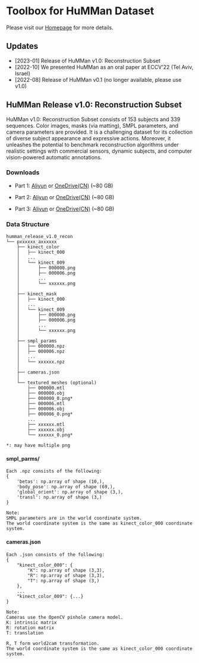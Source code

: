 # Toolbox for HuMMan Dataset

Please visit our [Homepage](https://caizhongang.github.io/projects/HuMMan/) for more details.      

## Updates
- [2023-01] Release of HuMMan v1.0: Reconstruction Subset
- [2022-10] We presented HuMMan as an oral paper at ECCV'22 (Tel Aviv, Israel)
- [2022-08] Release of HuMMan v0.1 (no longer available, please use v1.0)

## HuMMan Release v1.0: Reconstruction Subset

HuMMan v1.0: Reconstruction Subset consists of 153 subjects and 339 sequences. 
Color images, masks (via matting), SMPL parameters, and camera parameters are 
provided. It is a challenging dataset for its collection of diverse subject 
appearance and expressive actions. Moreover, it unleashes the potential to 
benchmark reconstruction algorithms under realistic settings with commercial 
sensors, dynamic subjects, and computer vision-powered automatic annotations.

### Downloads

- Part 1: [Aliyun](https://openxdlab.oss-cn-shanghai.aliyuncs.com/HuMMan/humman_release_v1.0_recon/recon_part_1.zip) 
or [OneDrive(CN)](https://pjlab-my.sharepoint.cn/:u:/g/personal/openmmlab_pjlab_org_cn/EY5YzfZkY3BFsUcnAEsAtl0Bb3s9E4xTzNjncBWAyxXpwQ?e=92xOu7) (~80 GB)

- Part 2: [Aliyun](https://openxdlab.oss-cn-shanghai.aliyuncs.com/HuMMan/humman_release_v1.0_recon/recon_part_2.zip) 
or [OneDrive(CN)](https://pjlab-my.sharepoint.cn/:u:/g/personal/openmmlab_pjlab_org_cn/EZFK-Eykx7ZAgdydMQoqw7EBPZUNLHVIXT2SmTEZLw9VmA?e=oiZnpd) (~80 GB)

- Part 3: [Aliyun](https://openxdlab.oss-cn-shanghai.aliyuncs.com/HuMMan/humman_release_v1.0_recon/recon_part_3.zip) 
or [OneDrive(CN)](https://pjlab-my.sharepoint.cn/:u:/g/personal/openmmlab_pjlab_org_cn/Ed59pXLm2DhMoj0rolBIfh8BYHKIX3uxuGeeThJ03GaRZQ?e=5hYSRA) (~80 GB)

### Data Structure

```text
humman_release_v1.0_recon   
└── pxxxxxx_axxxxxx  
    ├── kinect_color
    │   ├── kinect_000
    │   ...
    │   └── kinect_009
    │       ├── 000000.png
    │       ├── 000006.png
    │       ...
    │       └── xxxxxx.png
    │
    ├── kinect_mask
    │   ├── kinect_000
    │   ...
    │   └── kinect_009
    │       ├── 000000.png
    │       ├── 000006.png
    │       ...
    │       └── xxxxxx.png
    │
    ├── smpl_params
    │   ├── 000000.npz
    │   ├── 000006.npz
    │   ...
    │   └── xxxxxx.npz
    │
    ├── cameras.json
    │
    └── textured_meshes (optional)
        ├── 000000.mtl
        ├── 000000.obj
        ├── 000000_0.png*
        ├── 000006.mtl
        ├── 000006.obj
        ├── 000006_0.png*
        ...
        ├── xxxxxx.mtl
        ├── xxxxxx.obj
        └── xxxxxx_0.png*
    
*: may have multiple png
```

#### smpl_parms/
```text
Each .npz consists of the following:
{
    'betas': np.array of shape (10,),
    'body_pose': np.array of shape (69,),
    'global_orient': np.array of shape (3,),
    'transl': np.array of shape (3,)
}

Note:
SMPL parameters are in the world coordinate system.
The world coordinate system is the same as kinect_color_000 coordinate system. 
```

#### cameras.json
```text
Each .json consists of the following:
{
    "kinect_color_000": {
        "K": np.array of shape (3,3),
        "R": np.array of shape (3,3),
        "T": np.array of shape (3,)
    },
    ...
    "kinect_color_009": {...}
}

Note:
Cameras use the OpenCV pinhole camera model.
K: intrinsic matrix
R: rotation matrix
T: translation

R, T form world2cam transformation.
The world coordinate system is the same as kinect_color_000 coordinate system. 
```